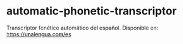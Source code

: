 # automatic-phonetic-transcriptor
Transcriptor fonético automático del español. Disponible en: 
https://unalengua.com/es
